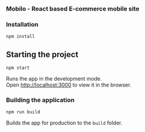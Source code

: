 ### Mobilo -  React based E-commerce mobile site

### Installation

```
npm install
```

## Starting the project

```
npm start
```

Runs the app in the development mode.<br>
Open [http://localhost:3000](http://localhost:3000) to view it in the browser.

### Building the application

```
npm run build
```

Builds the app for production to the `build` folder.<br>
